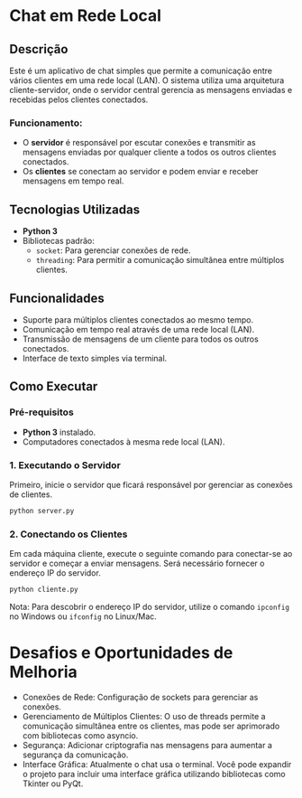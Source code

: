 # Chat em Rede Local

## Descrição

Este é um aplicativo de chat simples que permite a comunicação entre vários clientes em uma rede local (LAN). O sistema utiliza uma arquitetura cliente-servidor, onde o servidor central gerencia as mensagens enviadas e recebidas pelos clientes conectados.

### Funcionamento:
- O **servidor** é responsável por escutar conexões e transmitir as mensagens enviadas por qualquer cliente a todos os outros clientes conectados.
- Os **clientes** se conectam ao servidor e podem enviar e receber mensagens em tempo real.

## Tecnologias Utilizadas
- **Python 3**
- Bibliotecas padrão:
  - `socket`: Para gerenciar conexões de rede.
  - `threading`: Para permitir a comunicação simultânea entre múltiplos clientes.

## Funcionalidades
- Suporte para múltiplos clientes conectados ao mesmo tempo.
- Comunicação em tempo real através de uma rede local (LAN).
- Transmissão de mensagens de um cliente para todos os outros conectados.
- Interface de texto simples via terminal.

## Como Executar

### Pré-requisitos
- **Python 3** instalado.
- Computadores conectados à mesma rede local (LAN).

### 1. Executando o Servidor
Primeiro, inicie o servidor que ficará responsável por gerenciar as conexões de clientes.

```bash
python server.py
```

### 2. Conectando os Clientes

Em cada máquina cliente, execute o seguinte comando para conectar-se ao servidor e começar a enviar mensagens. Será necessário fornecer o endereço IP do servidor.

```bash
python cliente.py
```

Nota: Para descobrir o endereço IP do servidor, utilize o comando `ipconfig` no Windows ou `ifconfig` no Linux/Mac.

# Desafios e Oportunidades de Melhoria
- Conexões de Rede: Configuração de sockets para gerenciar as conexões.
- Gerenciamento de Múltiplos Clientes: O uso de threads permite a comunicação simultânea entre os clientes, mas pode ser aprimorado com bibliotecas como asyncio.
- Segurança: Adicionar criptografia nas mensagens para aumentar a segurança da comunicação.
- Interface Gráfica: Atualmente o chat usa o terminal. Você pode expandir o projeto para incluir uma interface gráfica utilizando bibliotecas como Tkinter ou PyQt.
